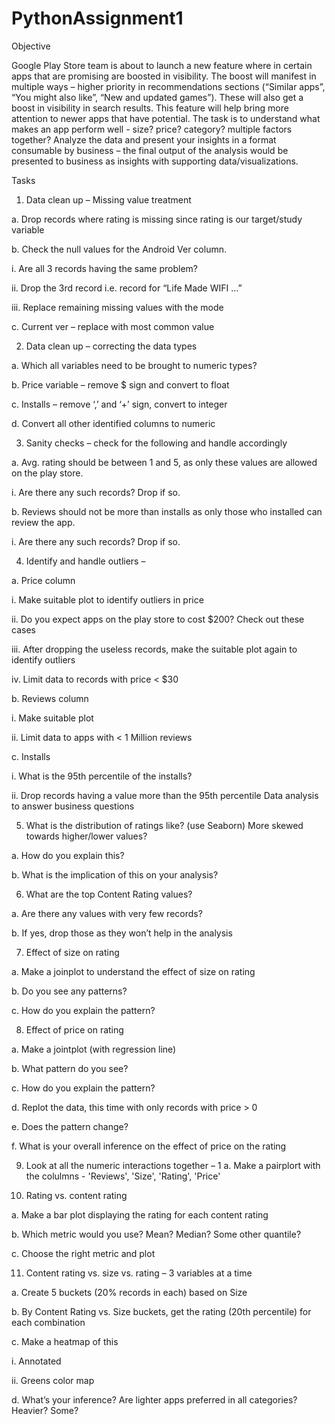 # PythonAssignment1

Objective

Google Play Store team is about to launch a new feature where in certain apps that are 
promising are boosted in visibility. The boost will manifest in multiple ways – higher priority in 
recommendations sections (“Similar apps”, “You might also like”, “New and updated games”). 
These will also get a boost in visibility in search results. This feature will help bring more 
attention to newer apps that have potential.
The task is to understand what makes an app perform well - size? price? category? multiple 
factors together? Analyze the data and present your insights in a format consumable by 
business – the final output of the analysis would be presented to business as insights with 
supporting data/visualizations.


Tasks

1. Data clean up – Missing value treatment

a. Drop records where rating is missing since rating is our target/study variable

b. Check the null values for the Android Ver column.

i. Are all 3 records having the same problem?

ii. Drop the 3rd record i.e. record for “Life Made WIFI …”

iii. Replace remaining missing values with the mode

c. Current ver – replace with most common value

2. Data clean up – correcting the data types

a. Which all variables need to be brought to numeric types?

b. Price variable – remove $ sign and convert to float

c. Installs – remove ‘,’ and ‘+’ sign, convert to integer

d. Convert all other identified columns to numeric

3. Sanity checks – check for the following and handle accordingly

a. Avg. rating should be between 1 and 5, as only these values are allowed on the play 
store.

i. Are there any such records? Drop if so.

b. Reviews should not be more than installs as only those who installed can review the 
app.

i. Are there any such records? Drop if so.

4. Identify and handle outliers – 

a. Price column

i. Make suitable plot to identify outliers in price

ii. Do you expect apps on the play store to cost $200? Check out these cases

iii. After dropping the useless records, make the suitable plot again to identify 
outliers

iv. Limit data to records with price < $30

b. Reviews column

i. Make suitable plot

ii. Limit data to apps with < 1 Million reviews

c. Installs

i. What is the 95th percentile of the installs?

ii. Drop records having a value more than the 95th percentile
Data analysis to answer business questions

5. What is the distribution of ratings like? (use Seaborn) More skewed towards higher/lower 
values?

a. How do you explain this?

b. What is the implication of this on your analysis?

6. What are the top Content Rating values?

a. Are there any values with very few records?

b. If yes, drop those as they won’t help in the analysis

7. Effect of size on rating

a. Make a joinplot to understand the effect of size on rating

b. Do you see any patterns?

c. How do you explain the pattern?

8. Effect of price on rating

a. Make a jointplot (with regression line)

b. What pattern do you see?

c. How do you explain the pattern?

d. Replot the data, this time with only records with price > 0 

e. Does the pattern change?

f. What is your overall inference on the effect of price on the rating

9. Look at all the numeric interactions together – 
1
a. Make a pairplort with the colulmns - 'Reviews', 'Size', 'Rating', 'Price'

10. Rating vs. content rating

a. Make a bar plot displaying the rating for each content rating

b. Which metric would you use? Mean? Median? Some other quantile?

c. Choose the right metric and plot

11. Content rating vs. size vs. rating – 3 variables at a time

a. Create 5 buckets (20% records in each) based on Size

b. By Content Rating vs. Size buckets, get the rating (20th percentile) for each 
combination

c. Make a heatmap of this

i. Annotated

ii. Greens color map

d. What’s your inference? Are lighter apps preferred in all categories? Heavier? Some?

